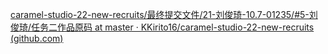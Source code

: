 [caramel-studio-22-new-recruits/最终提交文件/21-刘俊琦-10.7-01235/#5-刘俊琦/任务二作品原码 at master · KKirito16/caramel-studio-22-new-recruits (github.com)](https://github.com/KKirito16/caramel-studio-22-new-recruits/tree/master/最终提交文件/21-刘俊琦-10.7-01235/%235-刘俊琦/任务二作品原码)